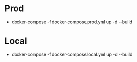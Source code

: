 # Prod
- docker-compose -f docker-compose.prod.yml up -d --build

# Local
- docker-compose -f docker-compose.local.yml up -d --build
